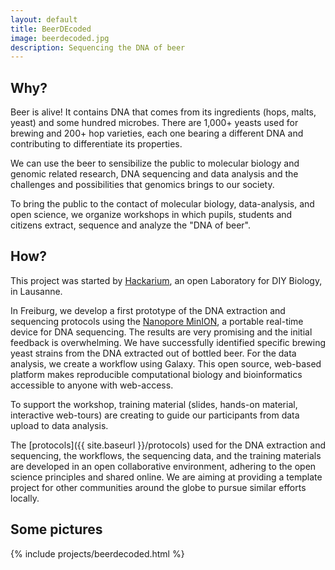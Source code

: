 ```yaml
---
layout: default
title: BeerDEcoded
image: beerdecoded.jpg
description: Sequencing the DNA of beer
---
```


## Why?

Beer is alive! It contains DNA that comes from its ingredients (hops, malts,
yeast) and some hundred microbes. There are 1,000+ yeasts used for brewing and
200+ hop varieties, each one bearing a different DNA and contributing to
differentiate its properties.

We can use the beer to sensibilize the public to molecular biology and genomic
related research, DNA sequencing and data analysis and the challenges and
possibilities that genomics brings to our society.

To bring the public to the contact of molecular biology, data-analysis, and open
science, we organize workshops in which pupils, students and citizens extract,
sequence and analyze the "DNA of beer".

## How?

This project was started by
[Hackarium](http://www.hackuarium.ch/en/beerdecoded/), an open Laboratory for
DIY Biology, in Lausanne.

In Freiburg, we develop a first prototype of the DNA extraction and sequencing
protocols using the [Nanopore MinION](https://nanoporetech.com/products/minion),
a portable real-time device for DNA sequencing. The results are very promising
and the initial feedback is overwhelming. We have successfully identified
specific brewing yeast strains from the DNA extracted out of bottled beer. For
the data analysis, we create a workflow using Galaxy. This open source,
web-based platform makes reproducible computational biology and bioinformatics
accessible to anyone with web-access.

To support the workshop, training material (slides, hands-on material,
interactive web-tours) are creating to guide our participants from data upload
to data analysis.

The [protocols]({{ site.baseurl }}/protocols) used for the DNA extraction and
sequencing, the workflows, the sequencing data, and the training materials are
developed in an open collaborative environment, adhering to the open science
principles and shared online. We are aiming at providing a template project for
other communities around the globe to pursue similar efforts locally.

## Some pictures

{% include projects/beerdecoded.html %}
